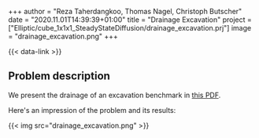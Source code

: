 +++
author = "Reza Taherdangkoo, Thomas Nagel, Christoph Butscher"
date = "2020.11.01T14:39:39+01:00"
title = "Drainage Excavation"
project = ["Elliptic/cube_1x1x1_SteadyStateDiffusion/drainage_excavation.prj"]
image = "drainage_excavation.png"
+++

{{< data-link >}}

## Problem description

We present the drainage of an excavation benchmark in [this PDF](/docs/benchmarks/liquid-flow/drainage_liquid_flow/drainage_LiquidFlow.pdf).

Here's an impression of the problem and its results:

{{< img src="drainage_excavation.png" >}}
